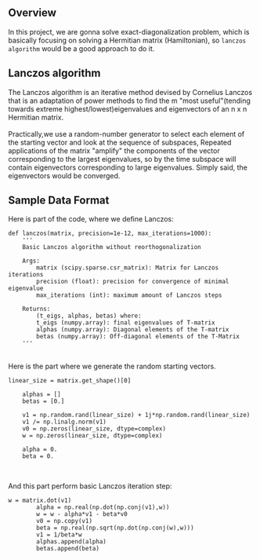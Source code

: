 ## Overview

In this project, we are gonna solve exact-diagonalization problem, which is basically focusing on solving a Hermitian matrix (Hamiltonian), so `lanczos algorithm` would be a good approach to do it.

## Lanczos algorithm

The Lanczos algorithm is an iterative method devised by Cornelius Lanczos that is an adaptation of power methods to find the m "most useful"(tending towards extreme highest/lowest)eigenvalues and eigenvectors of an n x n Hermitian matrix.
<br />
<br />
Practically,we use a random-number generator to select each element of the starting vector and look at the sequence of subspaces, Repeated applications of the matrix "amplify" the components of the vector corresponding to the largest eigenvalues, so by the time  subspace will contain eigenvectors corresponding to large eigenvalues. Simply said, the eigenvectors would be converged.

## Sample Data Format

Here is part of the code, where we define Lanczos:
```
def lanczos(matrix, precision=1e-12, max_iterations=1000):
    '''
    Basic Lanczos algorithm without reorthogonalization

    Args:
        matrix (scipy.sparse.csr_matrix): Matrix for Lanczos iterations
        precision (float): precision for convergence of minimal eigenvalue
        max_iterations (int): maximum amount of Lanczos steps

    Returns:
        (t_eigs, alphas, betas) where:
        t_eigs (numpy.array): final eigenvalues of T-matrix
        alphas (numpy.array): Diagonal elements of the T-matrix
        betas (numpy.array): Off-diagonal elements of the T-Matrix
    '''
```
<br />
Here is the part where we generate the random starting vectors.

```
linear_size = matrix.get_shape()[0]

    alphas = []
    betas = [0.]

    v1 = np.random.rand(linear_size) + 1j*np.random.rand(linear_size)
    v1 /= np.linalg.norm(v1)
    v0 = np.zeros(linear_size, dtype=complex)
    w = np.zeros(linear_size, dtype=complex)

    alpha = 0.
    beta = 0.
```
<br />

And this part perform basic Lanczos iteration step:

```
w = matrix.dot(v1)
        alpha = np.real(np.dot(np.conj(v1),w))
        w = w - alpha*v1 - beta*v0
        v0 = np.copy(v1)
        beta = np.real(np.sqrt(np.dot(np.conj(w),w)))
        v1 = 1/beta*w
        alphas.append(alpha)
        betas.append(beta)

```


```

